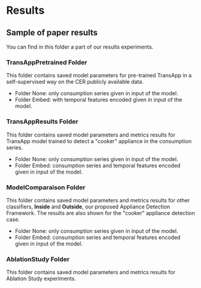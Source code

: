 # Results

## Sample of paper results

You can find in this folder a part of our results experiments.

### TransAppPretrained Folder

This folder contains saved model parameters for pre-trained TransApp in a self-supervised way on the CER publicly available data.

- Folder None: only consumption series given in input of the model.
- Folder Embed: with temporal features encoded given in input of the model.

### TransAppResults Folder

This folder contains saved model parameters and metrics results for TransApp model trained to detect a "cooker" appliance in the consumption series.

- Folder None: only consumption series given in input of the model.
- Folder Embed: consumption series and temporal features encoded given in input of the model.

### ModelComparaison Folder

This folder contains saved model parameters and metrics results for other classifiers, **Inside** and **Outside**, our proposed Appliance Detection Framework. The results are also shown for the "cooker" appliance detection case.

- Folder None: only consumption series given in input of the model.
- Folder Embed: consumption series and temporal features encoded given in input of the model.

### AblationStudy Folder

This folder contains saved model parameters and metrics results for Ablation Study experiments.
